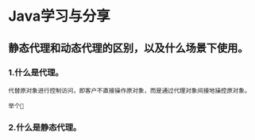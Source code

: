 # Java学习与分享
## 静态代理和动态代理的区别，以及什么场景下使用。
### 1.什么是代理。
    代替原对象进行控制访问，即客户不直接操作原对象，而是通过代理对象间接地操控原对象。 

    举个🌰
### 2.什么是静态代理。


